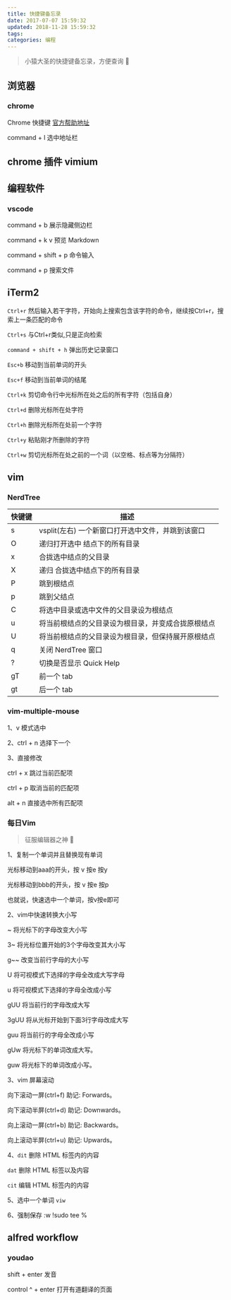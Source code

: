 ```yaml
---
title: 快捷键备忘录
date: 2017-07-07 15:59:32
updated: 2018-11-28 15:59:32
tags:
categories: 编程
---
```


> 小猿大圣的快捷键备忘录，方便查询 🐻 

## 浏览器

### chrome

Chrome 快捷键 [官方帮助地址](https://support.google.com/chrome/answer/157179?hl=zh-Hans)

command + l 选中地址栏

## chrome 插件 vimium

## 编程软件

### vscode

command + b 展示隐藏侧边栏

command + k  v 预览 Markdown

command + shift + p 命令输入

command + p 搜索文件

## iTerm2 

`Ctrl+r` 然后输入若干字符，开始向上搜索包含该字符的命令，继续按Ctrl+r，搜索上一条匹配的命令

`Ctrl+s` 与Ctrl+r类似,只是正向检索

`command + shift + h` 弹出历史记录窗口

`Esc+b` 移动到当前单词的开头

`Esc+f` 移动到当前单词的结尾

`Ctrl+k` 剪切命令行中光标所在处之后的所有字符（包括自身）

`Ctrl+d` 删除光标所在处字符

`Ctrl+h` 删除光标所在处前一个字符

`Ctrl+y` 粘贴刚才所删除的字符

`Ctrl+w` 剪切光标所在处之前的一个词（以空格、标点等为分隔符）

## vim

### NerdTree

快键键| 描述
-----|-----
s    |  vsplit(左右) 一个新窗口打开选中文件，并跳到该窗口
O    |  递归打开选中 结点下的所有目录
x    |   合拢选中结点的父目录
X    |   递归 合拢选中结点下的所有目录
P    |   跳到根结点
p    |   跳到父结点
C    |   将选中目录或选中文件的父目录设为根结点
u    |   将当前根结点的父目录设为根目录，并变成合拢原根结点
U    |   将当前根结点的父目录设为根目录，但保持展开原根结点
q    |  关闭 NerdTree 窗口
?    |  切换是否显示 Quick Help
gT   |   前一个 tab
gt   |   后一个 tab

### vim-multiple-mouse

1、v 模式选中

2、ctrl + n 选择下一个

3、直接修改

ctrl + x 跳过当前匹配项

ctrl + p 取消当前的匹配项

alt + n 直接选中所有匹配项 

### 每日Vim 

> 征服编辑器之神 💪

1、复制一个单词并且替换现有单词

光标移动到aaa的开头，按 v 按e 按y

光标移动到bbb的开头，按 v 按e 按p

也就说，快速选中一个单词，按v按e即可

2、vim中快速转换大小写

~          将光标下的字母改变大小写

3~         将光标位置开始的3个字母改变其大小写

g~~        改变当前行字母的大小写

U          将可视模式下选择的字母全改成大写字母

u          将可视模式下选择的字母全改成小写

gUU        将当前行的字母改成大写

3gUU       将从光标开始到下面3行字母改成大写

guu       将当前行的字母全改成小写

gUw       将光标下的单词改成大写。

guw       将光标下的单词改成小写。

3、vim 屏幕滚动

向下滚动一屏(ctrl+f)
助记: Forwards。

向下滚动半屏(ctrl+d)
助记: Downwards。

向上滚动一屏(ctrl+b)
助记: Backwards。

向上滚动半屏(ctrl+u)
助记: Upwards。

4、`dit` 删除 HTML 标签内的内容

   `dat` 删除 HTML 标签以及内容
   
   `cit` 编辑 HTML 标签内的内容
   
5、选中一个单词 `viw`

6、强制保存 :w !sudo tee %


## alfred workflow

### youdao

shift + enter 发音

control ^ + enter 打开有道翻译的页面